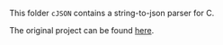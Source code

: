 This folder `cJSON` contains a string-to-json parser for C.

The original project can be found [here](https://github.com/DaveGamble/cJSON).
